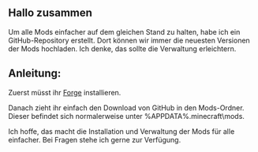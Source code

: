 ## Hallo zusammen

Um alle Mods einfacher auf dem gleichen Stand zu halten, habe ich ein GitHub-Repository erstellt. Dort können wir immer die neuesten Versionen der Mods hochladen. Ich denke, das sollte die Verwaltung erleichtern.

## Anleitung:

Zuerst müsst ihr [Forge](https://files.minecraftforge.net/net/minecraftforge/forge/index_1.20.1.html) installieren.

Danach zieht ihr einfach den Download von GitHub in den Mods-Ordner. Dieser befindet sich normalerweise unter %APPDATA%\.minecraft\mods.

Ich hoffe, das macht die Installation und Verwaltung der Mods für alle einfacher. Bei Fragen stehe ich gerne zur Verfügung.
